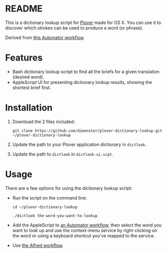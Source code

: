 # README

This is a dictionary lookup script for [Plover](https://github.com/openstenoproject/plover) made for OS X. You can use it to discover which strokes can be used to produce a word (or phrase).

Derived from [this Automator workflow](http://stenoknight.com/plover/aviary/phpBB3/viewtopic.php?f=14&t=4386&p=6524&hilit=dictionary+lookup#p6524).


# Features

* Bash dictionary lookup script to find all the briefs for a given translation (desired word).
* AppleScript UI for presenting dictionary lookup results, showing the shortest brief first.


# Installation

1.  Download the 2 files included:

    `git clone https://github.com/dimonster/plover-dictionary-lookup.git ~/plover-dictionary-lookup`

2.  Update the path to your Plover application dictionary in `dictlook`.
3.  Update the path to `dictlook` in `dictlook-ui.scpt`.


# Usage

There are a few options for using the dictionary lookup script:

- Run the script on the command line:

    `cd ~/plover-dictionary-lookup`

    `./dictlook the-word-you-want-to-lookup`

- Add the AppleScript to [an Automator workflow](http://stenoknight.com/plover/aviary/phpBB3/viewtopic.php?f=14&t=4386&p=6524&hilit=dictionary+lookup#p6524), then select the word you want to look up and use the context-menu service by right-clicking on the word or using a keyboard shortcut you've mapped to the service.

- Use [the Alfred workflow](https://github.com/dimonster/alfred-plover-dictionary-lookup).

